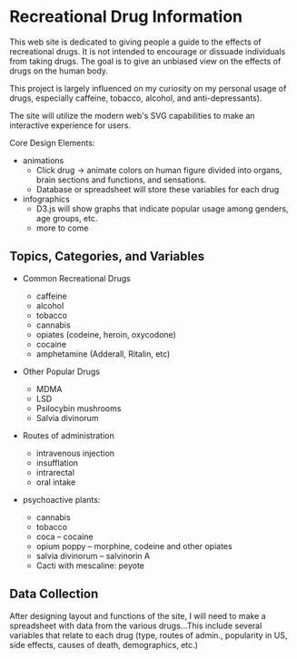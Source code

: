 # Recreational Drug Information

This web site is dedicated to giving people a guide to the effects of recreational drugs. It is not intended to encourage or dissuade individuals from taking drugs. The goal is to give an unbiased view on the effects of drugs on the human body. 

This project is largely influenced on my curiosity on my personal usage of drugs, especially caffeine, tobacco, alcohol, and anti-depressants).

The site will utilize the modern web's SVG capabilities to make an interactive experience for users. 

Core Design Elements:
- animations
    + Click drug -> animate colors on human figure divided into organs, brain sections and functions, and sensations.
    + Database or spreadsheet will store these variables for each drug
- infographics
    + D3.js will show graphs that indicate popular usage among genders, age groups, etc.
    + more to come


## Topics, Categories, and Variables

- Common Recreational Drugs
    + caffeine
    + alcohol
    + tobacco
    + cannabis
    + opiates (codeine, heroin, oxycodone)
    + cocaine
    + amphetamine (Adderall, Ritalin, etc)
- Other Popular Drugs
    + MDMA
    + LSD
    + Psilocybin mushrooms
    + Salvia divinorum

- Routes of administration
    + intravenous injection
    + insufflation
    + intrarectal
    + oral intake

- psychoactive plants:
    + cannabis
    + tobacco
    + coca – cocaine
    + opium poppy – morphine, codeine and other opiates
    + salvia divinorum – salvinorin A
    + Cacti with mescaline: peyote

## Data Collection

After designing layout and functions of the site, I will need to make a spreadsheet with data from the various drugs...This include several variables that relate to each drug (type, routes of admin., popularity in US, side effects, causes of death, demographics, etc.)





